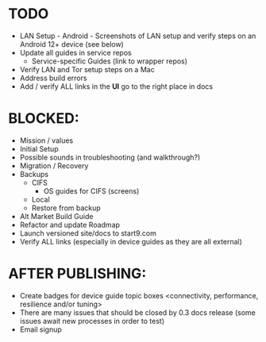 # TODO
- LAN Setup - Android - Screenshots of LAN setup and verify steps on an Android 12+ device (see below)
- Update all guides in service repos
    - Service-specific Guides (link to wrapper repos)
- Verify LAN and Tor setup steps on a Mac
- Address build errors
- Add / verify ALL links in the **UI** go to the right place in docs

# BLOCKED:
- Mission / values
- Initial Setup
- Possible sounds in troubleshooting (and walkthrough?)
- Migration / Recovery
- Backups
    - CIFS
        - OS guides for CIFS (screens)
    - Local
    - Restore from backup
- Alt Market Build Guide
- Refactor and update Roadmap
- Launch versioned site/docs to start9.com
- Verify ALL links (especially in device guides as they are all external)

# AFTER PUBLISHING:
- Create badges for device guide topic boxes <connectivity, performance, resilience and/or tuning>
- There are many issues that should be closed by 0.3 docs release (some issues await new processes in order to test)
- Email signup
